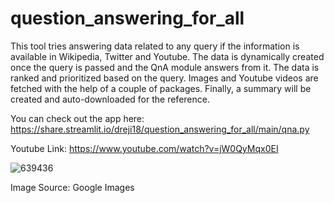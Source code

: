 # question_answering_for_all
This tool tries answering data related to any query if the information is available in Wikipedia, Twitter and Youtube. The data is dynamically created once the query is passed and the QnA module answers from it. The data is ranked and prioritized based on the query. Images and Youtube videos are fetched with the help of a couple of packages. Finally, a summary will be created and auto-downloaded for the reference.

You can check out the app here: https://share.streamlit.io/dreji18/question_answering_for_all/main/qna.py

Youtube Link: https://www.youtube.com/watch?v=jW0QyMqx0EI

![639436](https://user-images.githubusercontent.com/49631017/112262143-26903c00-8c93-11eb-8331-963d47635fbe.jpg)

Image Source: Google Images
